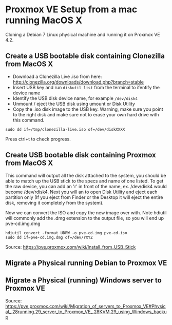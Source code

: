 # Proxmox VE Setup from a mac running MacOS X

Cloning a Debian 7 Linux physical machine and running it on Proxmox VE 4.2.

## Create a USB bootable disk containing Clonezilla from MacOS X

 - Download a Clonezilla Live .iso from here: <http://clonezilla.org/downloads/download.php?branch=stable> 
 - Insert USB key and run `diskutil list` from the terminal to ifentify the device name
 - Identify the USB disk device name, for example `/dev/disk4`
 - Unmount / eject the USB disk using umount or Disk Utility
 - Copy the .iso disk image to the USB key. Warning, make sure you point to the right disk and make sure not to erase your own hard drive with this command.

```
sudo dd if=/tmp/clonezilla-live.iso of=/dev/diskXXXX
```

Press ctrl+t to check progress.

## Create USB bootable disk containing Proxmox from MacOS X

This command will output all the disk attached to the system, you should be able to match up the USB stick
to the specs and name of one listed. To get the raw device, you can add an 'r' in front of the name,
ex. /dev/disk4 would become /dev/rdisk4. Next you will an to open Disk Utility and eject each partition only
(If you eject from Finder or the Desktop it will eject the entire disk, removing it completely from the system).

Now we can convert the ISO and copy the new image over with. Note hdiutil will commonly add the .dmg
extension to the output file, so you will end up pve-cd.img.dmg

```
hdiutil convert -format UDRW -o pve-cd.img pve-cd.iso
sudo dd if=pve-cd.img.dmg of=/dev/rXYZ
```

Source: <https://pve.proxmox.com/wiki/Install_from_USB_Stick>

## Migrate a Physical running Debian to Proxmox VE



## Migrate a Physical (running) Windows server to Proxmox VE

Source: <https://pve.proxmox.com/wiki/Migration_of_servers_to_Proxmox_VE#Physical_.28running.29_server_to_Proxmox_VE_.28KVM.29_using_Windows_backup>

